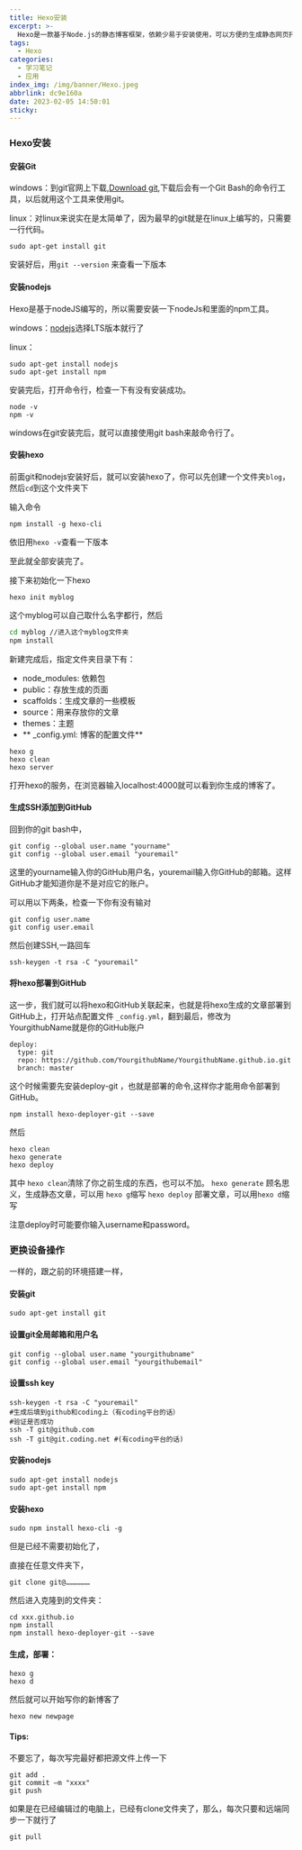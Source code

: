 ```yaml
---
title: Hexo安装
excerpt: >-
  Hexo是一款基于Node.js的静态博客框架，依赖少易于安装使用，可以方便的生成静态网页托管在GitHub和Coding上，是搭建博客的首选框架。大家可以进入hexo官网进行详细查看
tags:
  - Hexo
categories:
  - 学习笔记
  - 应用
index_img: /img/banner/Hexo.jpeg
abbrlink: dc9e160a
date: 2023-02-05 14:50:01
sticky:
---
```






### Hexo安装

#### 安装Git

windows：到git官网上下载,[Download git](https://git-scm.com/download/win),下载后会有一个Git Bash的命令行工具，以后就用这个工具来使用git。

linux：对linux来说实在是太简单了，因为最早的git就是在linux上编写的，只需要一行代码。

```text
sudo apt-get install git
```

安装好后，用`git --version` 来查看一下版本



#### 安装nodejs

Hexo是基于nodeJS编写的，所以需要安装一下nodeJs和里面的npm工具。

windows：[nodejs](https://nodejs.org/zh-cn)选择LTS版本就行了

linux：

```text
sudo apt-get install nodejs
sudo apt-get install npm
```

安装完后，打开命令行，检查一下有没有安装成功。

```text
node -v
npm -v
```

windows在git安装完后，就可以直接使用git bash来敲命令行了。

#### 安装hexo

前面git和nodejs安装好后，就可以安装hexo了，你可以先创建一个文件夹`blog`，然后`cd`到这个文件夹下

输入命令

```text
npm install -g hexo-cli
```

依旧用`hexo -v`查看一下版本

至此就全部安装完了。

接下来初始化一下hexo

```text
hexo init myblog
```

这个myblog可以自己取什么名字都行，然后

```bash
cd myblog //进入这个myblog文件夹
npm install
```

新建完成后，指定文件夹目录下有：

- node_modules: 依赖包
- public：存放生成的页面
- scaffolds：生成文章的一些模板
- source：用来存放你的文章
- themes：主题
- ** _config.yml: 博客的配置文件**

```text
hexo g
hexo clean
hexo server
```

打开hexo的服务，在浏览器输入localhost:4000就可以看到你生成的博客了。

#### 生成SSH添加到GitHub

回到你的git bash中，

```text
git config --global user.name "yourname"
git config --global user.email "youremail"
```

这里的yourname输入你的GitHub用户名，youremail输入你GitHub的邮箱。这样GitHub才能知道你是不是对应它的账户。

可以用以下两条，检查一下你有没有输对

```text
git config user.name
git config user.email
```

然后创建SSH,一路回车

```text
ssh-keygen -t rsa -C "youremail"
```

#### 将hexo部署到GitHub

这一步，我们就可以将hexo和GitHub关联起来，也就是将hexo生成的文章部署到GitHub上，打开站点配置文件 `_config.yml`，翻到最后，修改为 YourgithubName就是你的GitHub账户

```text
deploy:
  type: git
  repo: https://github.com/YourgithubName/YourgithubName.github.io.git
  branch: master
```

这个时候需要先安装deploy-git ，也就是部署的命令,这样你才能用命令部署到GitHub。

```text
npm install hexo-deployer-git --save
```

然后

```text
hexo clean
hexo generate
hexo deploy
```

其中 `hexo clean`清除了你之前生成的东西，也可以不加。 `hexo generate` 顾名思义，生成静态文章，可以用 `hexo g`缩写 `hexo deploy` 部署文章，可以用`hexo d`缩写

注意deploy时可能要你输入username和password。





### 更换设备操作

一样的，跟之前的环境搭建一样，

#### 安装git

```text
sudo apt-get install git
```

#### 设置git全局邮箱和用户名

```text
git config --global user.name "yourgithubname"
git config --global user.email "yourgithubemail"
```

#### 设置ssh key

```text
ssh-keygen -t rsa -C "youremail"
#生成后填到github和coding上（有coding平台的话）
#验证是否成功
ssh -T git@github.com
ssh -T git@git.coding.net #(有coding平台的话)
```

#### 安装nodejs

```text
sudo apt-get install nodejs
sudo apt-get install npm
```

#### 安装hexo

```text
sudo npm install hexo-cli -g
```

但是已经不需要初始化了，

直接在任意文件夹下，

```text
git clone git@………………
```

然后进入克隆到的文件夹：

```text
cd xxx.github.io
npm install
npm install hexo-deployer-git --save
```

#### 生成，部署：

```text
hexo g
hexo d
```

然后就可以开始写你的新博客了

```text
hexo new newpage
```

#### Tips:

不要忘了，每次写完最好都把源文件上传一下

```text
git add .
git commit –m "xxxx"
git push 
```

如果是在已经编辑过的电脑上，已经有clone文件夹了，那么，每次只要和远端同步一下就行了

```text
git pull
```
